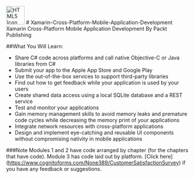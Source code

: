 <!DOCTYPE html>
<html>
<body>
<img src="https://camo.githubusercontent.com/f0e3bab7ad5bce606dd13c6a65856f3204bd40d3/68747470733a2f2f6c68342e676f6f676c6575736572636f6e74656e742e636f6d2f2d2d364875505452464a37772f41414141414141414141492f4141414141414141414a342f5355617478764a793075512f73302d632d6b2d6e6f2d6e732f70686f746f2e6a7067" alt="HTML5 Icon" style="width:50px;height:50px;">

</body>
</html>
# Xamarin-Cross-Platform-Mobile-Application-Development
Xamarin Cross-Platform Mobile Application Development By Packt Publishing 






##What You Will Learn:

*	Share C# code across platforms and call native Objective-C or Java libraries from C#
*	Submit your app to the Apple App Store and Google Play
*	Use the out-of-the-box services to support third-party libraries
*	Find out how to get feedback while your application is used by your users
*	Create shared data access using a local SQLite database and a REST service
*	Test and monitor your applications
*	Gain memory management skills to avoid memory leaks and premature code cycles while decreasing the memory print of your applications
*	Integrate network resources with cross-platform applications
*	Design and implement eye-catching and reusable UI components without compromising nativity in mobile applications

###Note
 Modules 1 and 2 have code arranged by chapter (for the chapters that have code). Module 3 has code laid out by platform. [Click here] (https://www.cognitoforms.com/None389/CustomerSatisfactionSurvey) if you have any feedback or suggestions.

